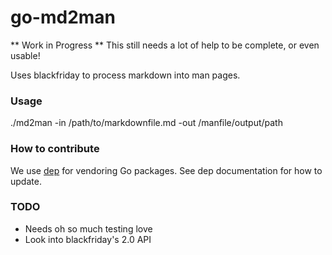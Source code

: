 go-md2man
=========

** Work in Progress **
This still needs a lot of help to be complete, or even usable!

Uses blackfriday to process markdown into man pages.

### Usage

./md2man -in /path/to/markdownfile.md -out /manfile/output/path

### How to contribute

We use [dep](https://github.com/golang/dep/) for vendoring Go packages.
See dep documentation for how to update.

### TODO

- Needs oh so much testing love
- Look into blackfriday's 2.0 API
